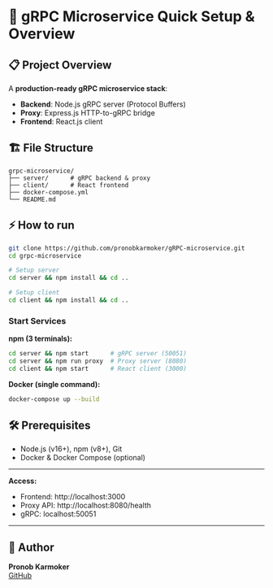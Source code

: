 # 🚀 gRPC Microservice Quick Setup & Overview

## 📋 Project Overview

A **production-ready gRPC microservice stack**:
- **Backend**: Node.js gRPC server (Protocol Buffers)
- **Proxy**: Express.js HTTP-to-gRPC bridge
- **Frontend**: React.js client

## 🏗️ File Structure

```
grpc-microservice/
├── server/      # gRPC backend & proxy
├── client/      # React frontend
├── docker-compose.yml
└── README.md
```

## ⚡ How to run

```bash
git clone https://github.com/pronobkarmoker/gRPC-microservice.git
cd grpc-microservice

# Setup server
cd server && npm install && cd ..

# Setup client
cd client && npm install && cd ..
```

### Start Services

**npm (3 terminals):**
```bash
cd server && npm start      # gRPC server (50051)
cd server && npm run proxy  # Proxy server (8080)
cd client && npm start      # React client (3000)
```

**Docker (single command):**
```bash
docker-compose up --build
```

## 🛠️ Prerequisites

- Node.js (v16+), npm (v8+), Git
- Docker & Docker Compose (optional)

---

**Access:**  
- Frontend: http://localhost:3000  
- Proxy API: http://localhost:8080/health  
- gRPC: localhost:50051

---

## 👤 Author

**Pronob Karmoker**  
[GitHub](https://github.com/pronobkarmoker)
